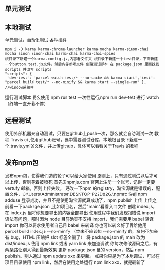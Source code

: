 ## 单元测试
## 本地测试
单元测试，自动化测试 各种插件
```
npm i -D karma karma-chrome-launcher karma-mocha karma-sinon-chai mocha sinon sinon-chai karma-chai karma-chai-spies 
根目录下新建一个karma.config.js,内容看文件夹 根目录下新建一个test目录，下面新建一个button.test.js文件，然后内容参考文件 创建测试脚本 在 package.json 里面找到 scripts 并改写 scripts
"scripts": {
 "dev-test": "parcel watch test/* --no-cache && karma start","test": "parcel build test/* --no-minify && karma start --single-run" }, //window系统中
```
运行测试脚本 要么使用 npm run test 一次性运行,npm run dev-test 进行 watch（终端一直开着不停） 
## 远程测试 
使用外部机器来自动测试，只要在github上push一次，那么就会自动测试一次 教程 Travis ci ,使用github账号，选中需要测试仓库，本地根目录下新建一个.travis.yml的文件，并上传github，具体可以看看关于Travis 的教程
## 发布npm包 
发布npm包，使得我们造的轮子可以给大家使用 原则上，只有通过测试以后才可以上传，否则等着被喷死 首先去npmjs.com 官网上注册一个账号，记得一定要vertufy 邮箱，否则上传失败， 更改一下npm 的registry，淘宝源就是错误的，配置文件，C:\Users\Administrator.DESKTOP-P22D82G/.npmrc 注销 npm adduse 登录成功，并且不是使用淘宝源就算成功了，npm publish 上传 上传之前看一下package.json ,比如项目名，然后"main"看看入口文件 创建 index.js，在 index.js 里将你想要导出的内容全部导出 使用过程中我们发现报错说 import 语法有问题，那时因为 node 目前确实不支持 import，我们需要用 babel 转译 import 你可以要求使用者自己用 babel 来转译 你也可以转义好了再给他用 parcel build index.js --no-minify （本来不应该加 --no-minify 的，奈何不加会有 bug，HTML 压缩把 slot 标签全删了） 将 package.json 的 main 改为 dist/index.js 使用 npm link 或者 yarn link 来加速调试 你每次修改源码之后，有两条路让别人得到最新效果 更新 package.json 里的 version，然后 npm publish。别人通过 npm update xxx 来更新。 如果你只是为了本地调试，可以在项目目录使用 npm link，然后在使用之处运行 npm link xxx，就是最新了